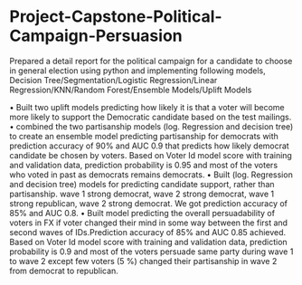 # Project-Capstone-Political-Campaign-Persuasion
Prepared a detail report for the political campaign for a candidate to choose in general election using python and implementing following models,
Decision Tree/Segmentation/Logistic Regression/Linear Regression/KNN/Random Forest/Ensemble Models/Uplift Models 

•	Built two uplift models predicting how likely it is that a voter will become more likely to support the Democratic candidate based on the test mailings.
•	combined the two partisanship models (log. Regression and decision tree) to create an ensemble model predicting partisanship for democrats with prediction accuracy of 90% and AUC 0.9 that predicts how likely democrat candidate be chosen by voters. Based on Voter Id model score with training and validation data, prediction probability is 0.95 and most of the voters who voted in past as democrats remains democrats.
•	Built (log. Regression and decision tree) models for predicting candidate support, rather than partisanship. wave 1 strong democrat, wave 2 strong democrat, wave 1 strong republican, wave 2 strong democrat. We got prediction accuracy of 85% and AUC 0.8.
•	Built model predicting the overall persuadability of voters in FX if voter changed their mind in some way between the first and second waves of IDs.Prediction accuracy of 85% and AUC 0.85 achieved. Based on Voter Id model score with training and validation data, prediction probability is 0.9 and most of the voters persuade same party during wave 1 to wave 2 except few voters (5 %) changed their partisanship in wave 2 from democrat to republican.

